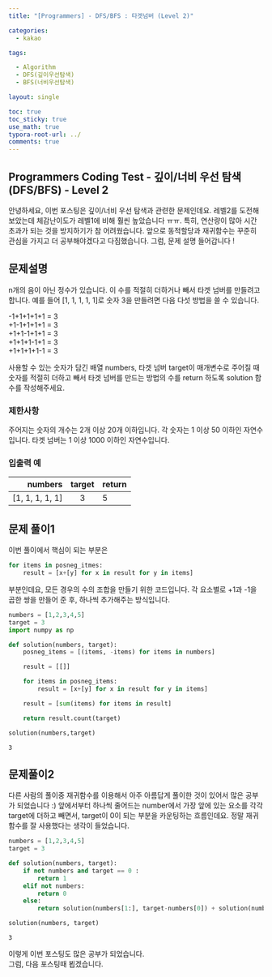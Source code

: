 ```yaml
---
title: "[Programmers] - DFS/BFS : 타겟넘버 (Level 2)"

categories:
  - kakao

tags:

  - Algorithm
  - DFS(깊이우선탐색)
  - BFS(너비우선탐색)

layout: single

toc: true
toc_sticky: true
use_math: true
typora-root-url: ../
comments: true
---
```


## Programmers Coding Test - 깊이/너비 우선 탐색(DFS/BFS) - Level 2

안녕하세요, 이번 포스팅은 깊이/너비 우선 탐색과 관련한 문제인데요. 레벨2를 도전해 보았는데 체감난이도가 레벨1에 비해 훨씬 높았습니다 ㅠㅠ. 특히, 연산량이 많아 시간 초과가 되는 것을 방지하기가 참 어려웠습니다. 앞으로 동적할당과 재귀함수는 꾸준히 관심을 가지고 더 공부해야겠다고 다짐했습니다. 그럼, 문제 설명 들어갑니다 !

## 문제설명

n개의 음이 아닌 정수가 있습니다. 이 수를 적절히 더하거나 빼서 타겟 넘버를 만들려고 합니다. 예를 들어 [1, 1, 1, 1, 1]로 숫자 3을 만들려면 다음 다섯 방법을 쓸 수 있습니다.

-1+1+1+1+1 = 3  
+1-1+1+1+1 = 3  
+1+1-1+1+1 = 3  
+1+1+1-1+1 = 3  
+1+1+1+1-1 = 3  

사용할 수 있는 숫자가 담긴 배열 numbers, 타겟 넘버 target이 매개변수로 주어질 때 숫자를 적절히 더하고 빼서 타겟 넘버를 만드는 방법의 수를 return 하도록 solution 함수를 작성해주세요.

### 제한사항
주어지는 숫자의 개수는 2개 이상 20개 이하입니다.
각 숫자는 1 이상 50 이하인 자연수입니다.
타겟 넘버는 1 이상 1000 이하인 자연수입니다.

### 입출력 예

|numbers|target|return|
|---:|:---:|:---|
|[1, 1, 1, 1, 1]|3|5|


## 문제 풀이1

이번 풀이에서 핵심이 되는 부분은


```python
for items in posneg_itmes:
    result = [x+[y] for x in result for y in items]
```

부분인데요, 모든 경우의 수의 조합을 만들기 위한 코드입니다. 각 요소별로 +1과 -1을 곱한 쌍을 만들어 준 후, 하나씩 추가해주는 방식입니다.


```python
numbers = [1,2,3,4,5]
target = 3
import numpy as np

def solution(numbers, target):
    posneg_items = [(items, -items) for items in numbers]

    result = [[]]

    for items in posneg_items:
        result = [x+[y] for x in result for y in items]

    result = [sum(items) for items in result]

    return result.count(target)

solution(numbers,target)
```




    3



## 문제풀이2

다른 사람의 풀이중 재귀함수를 이용해서 아주 아름답게 풀이한 것이 있어서 많은 공부가 되었습니다 :)
앞에서부터 하나씩 줄어드는 number에서 가장 앞에 있는 요소를 각각 target에 더하고 빼면서, target이 0이 되는 부분을 카운팅하는 흐름인데요. 정말 재귀함수를 잘 사용했다는 생각이 들었습니다.


```python
numbers = [1,2,3,4,5]
target = 3

def solution(numbers, target):
    if not numbers and target == 0 :
        return 1
    elif not numbers:
        return 0
    else:
        return solution(numbers[1:], target-numbers[0]) + solution(numbers[1:], target+numbers[0])

solution(numbers, target)
```




    3



이렇게 이번 포스팅도 많은 공부가 되었습니다.  
그럼, 다음 포스팅때 뵙겠습니다.
